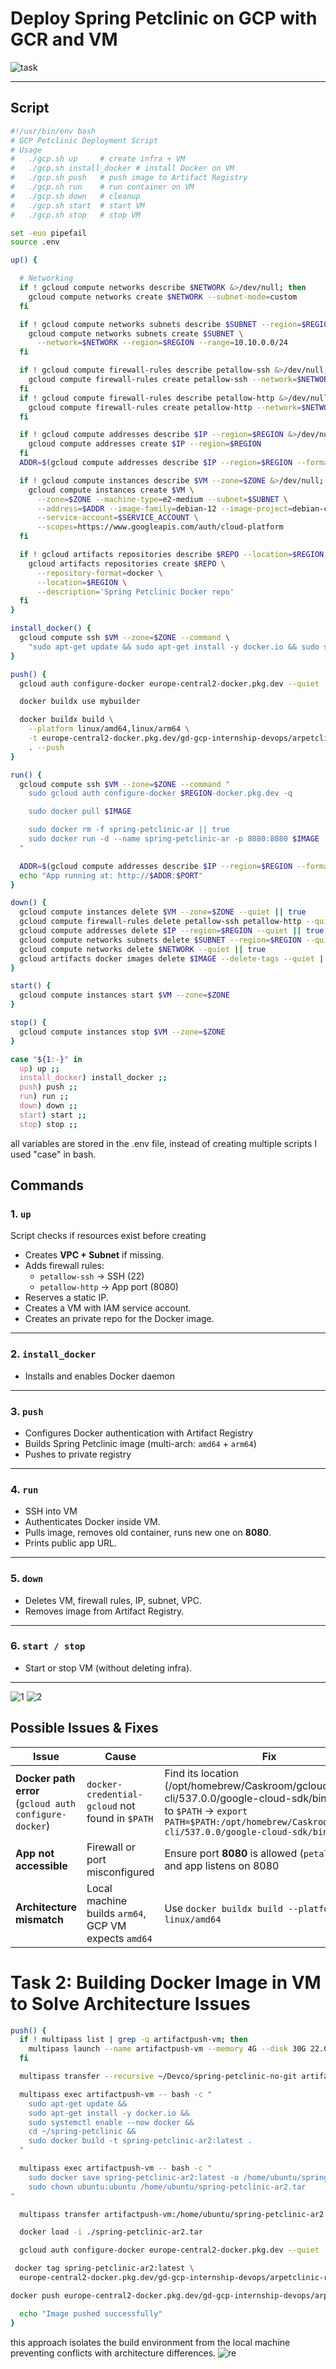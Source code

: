 # Deploy Spring Petclinic on GCP with GCR and VM

![task](task.png)

---
## Script
```bash
#!/usr/bin/env bash
# GCP Petclinic Deployment Script
# Usage
#   ./gcp.sh up     # create infra + VM
#   ./gcp.sh install_docker # install Docker on VM
#   ./gcp.sh push   # push image to Artifact Registry
#   ./gcp.sh run    # run container on VM
#   ./gcp.sh down   # cleanup
#   ./gcp.sh start  # start VM
#   ./gcp.sh stop   # stop VM

set -euo pipefail
source .env

up() {

  # Networking
  if ! gcloud compute networks describe $NETWORK &>/dev/null; then
    gcloud compute networks create $NETWORK --subnet-mode=custom
  fi

  if ! gcloud compute networks subnets describe $SUBNET --region=$REGION &>/dev/null; then
    gcloud compute networks subnets create $SUBNET \
      --network=$NETWORK --region=$REGION --range=10.10.0.0/24
  fi

  if ! gcloud compute firewall-rules describe petallow-ssh &>/dev/null; then
    gcloud compute firewall-rules create petallow-ssh --network=$NETWORK --allow=tcp:22
  fi
  if ! gcloud compute firewall-rules describe petallow-http &>/dev/null; then
    gcloud compute firewall-rules create petallow-http --network=$NETWORK --allow=tcp:$PORT
  fi

  if ! gcloud compute addresses describe $IP --region=$REGION &>/dev/null; then
    gcloud compute addresses create $IP --region=$REGION
  fi
  ADDR=$(gcloud compute addresses describe $IP --region=$REGION --format='value(address)')

  if ! gcloud compute instances describe $VM --zone=$ZONE &>/dev/null; then
    gcloud compute instances create $VM \
      --zone=$ZONE --machine-type=e2-medium --subnet=$SUBNET \
      --address=$ADDR --image-family=debian-12 --image-project=debian-cloud \
      --service-account=$SERVICE_ACCOUNT \
      --scopes=https://www.googleapis.com/auth/cloud-platform
  fi

  if ! gcloud artifacts repositories describe $REPO --location=$REGION &>/dev/null; then
    gcloud artifacts repositories create $REPO \
      --repository-format=docker \
      --location=$REGION \
      --description='Spring Petclinic Docker repo'
  fi
}

install_docker() {
  gcloud compute ssh $VM --zone=$ZONE --command \
    "sudo apt-get update && sudo apt-get install -y docker.io && sudo systemctl enable --now docker"
}

push() {
  gcloud auth configure-docker europe-central2-docker.pkg.dev --quiet

  docker buildx use mybuilder

  docker buildx build \
    --platform linux/amd64,linux/arm64 \
    -t europe-central2-docker.pkg.dev/gd-gcp-internship-devops/arpetclinic-repo/spring-petclinic-ar:latest \
    . --push
}

run() {
  gcloud compute ssh $VM --zone=$ZONE --command "
    sudo gcloud auth configure-docker $REGION-docker.pkg.dev -q

    sudo docker pull $IMAGE

    sudo docker rm -f spring-petclinic-ar || true
    sudo docker run -d --name spring-petclinic-ar -p 8080:8080 $IMAGE
  "

  ADDR=$(gcloud compute addresses describe $IP --region=$REGION --format='value(address)')
  echo "App running at: http://$ADDR:$PORT"
}

down() {
  gcloud compute instances delete $VM --zone=$ZONE --quiet || true
  gcloud compute firewall-rules delete petallow-ssh petallow-http --quiet || true
  gcloud compute addresses delete $IP --region=$REGION --quiet || true
  gcloud compute networks subnets delete $SUBNET --region=$REGION --quiet || true
  gcloud compute networks delete $NETWORK --quiet || true
  gcloud artifacts docker images delete $IMAGE --delete-tags --quiet || true
}

start() {
  gcloud compute instances start $VM --zone=$ZONE
}

stop() {
  gcloud compute instances stop $VM --zone=$ZONE
}

case "${1:-}" in
  up) up ;;
  install_docker) install_docker ;;
  push) push ;;
  run) run ;;
  down) down ;;
  start) start ;;
  stop) stop ;;
  ```
  all variables are stored in the .env file, instead of creating multiple scripts I used "case" in bash.

## Commands

### 1. `up`
Script checks if resources exist before creating
- Creates **VPC + Subnet** if missing.  
- Adds firewall rules:
  - `petallow-ssh` → SSH (22)  
  - `petallow-http` → App port (8080)  
- Reserves a static IP.  
- Creates a VM with IAM service account.  
- Creates an private repo  for the Docker image.

---

### 2. `install_docker`
- Installs and enables Docker daemon

---

### 3. `push`
- Configures Docker authentication with Artifact Registry
- Builds Spring Petclinic image (multi-arch: `amd64` + `arm64`)
- Pushes to private registry

---

### 4. `run`
- SSH into VM
- Authenticates Docker inside VM.  
- Pulls image, removes old container, runs new one on **8080**.  
- Prints public app URL.  

---

### 5. `down`
- Deletes VM, firewall rules, IP, subnet, VPC.  
- Removes image from Artifact Registry.  

---

### 6. `start / stop`
- Start or stop VM (without deleting infra).  

---
![1](1.png)
![2](2.png)
## Possible Issues & Fixes

| Issue | Cause | Fix |
|-------|-------|-----|
| **Docker path error** (`gcloud auth configure-docker`) | `docker-credential-gcloud` not found in `$PATH` | Find its location (/opt/homebrew/Caskroom/gcloud-cli/537.0.0/google-cloud-sdk/bin) and add to `$PATH` → `export PATH=$PATH:/opt/homebrew/Caskroom/gcloud-cli/537.0.0/google-cloud-sdk/bin` |
| **App not accessible** | Firewall or port misconfigured | Ensure port **8080** is allowed (`petallow-http`) and app listens on 8080 |
| **Architecture mismatch** | Local machine builds `arm64`, GCP VM expects `amd64` | Use `docker buildx build --platform linux/amd64` |


# Task 2: Building Docker Image in VM to Solve Architecture Issues

```bash
push() {
  if ! multipass list | grep -q artifactpush-vm; then
    multipass launch --name artifactpush-vm --memory 4G --disk 30G 22.04
  fi

  multipass transfer --recursive ~/Devco/spring-petclinic-no-git artifactpush-vm:/home/ubuntu/spring-petclinic

  multipass exec artifactpush-vm -- bash -c "
    sudo apt-get update &&
    sudo apt-get install -y docker.io &&
    sudo systemctl enable --now docker &&
    cd ~/spring-petclinic &&
    sudo docker build -t spring-petclinic-ar2:latest .
  "

  multipass exec artifactpush-vm -- bash -c "
    sudo docker save spring-petclinic-ar2:latest -o /home/ubuntu/spring-petclinic-ar2.tar && \
    sudo chown ubuntu:ubuntu /home/ubuntu/spring-petclinic-ar2.tar
"

  multipass transfer artifactpush-vm:/home/ubuntu/spring-petclinic-ar2.tar ./spring-petclinic-ar2.tar

  docker load -i ./spring-petclinic-ar2.tar

  gcloud auth configure-docker europe-central2-docker.pkg.dev --quiet

 docker tag spring-petclinic-ar2:latest \
  europe-central2-docker.pkg.dev/gd-gcp-internship-devops/arpetclinic-repo/spring-petclinic-ar2:latest

docker push europe-central2-docker.pkg.dev/gd-gcp-internship-devops/arpetclinic-repo/spring-petclinic-ar2:latest

  echo "Image pushed successfully"
}
```
this approach isolates the build environment from the local machine preventing conflicts with architecture differences.
![re](repo.png)
